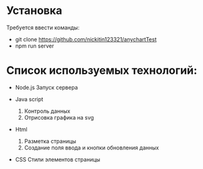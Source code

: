 # Установка
Требуется ввести команды:
- git clone https://github.com/nickitin123321/anychartTest
- npm run server


# Список используемых технологий:
- Node.js 
  Запуск сервера
- Java script 
  1. Контроль данных 
  2. Отрисовка графика на svg
- Html 
  1. Разметка страницы
  2. Создание поля ввода и кнопки обновления данных

- CSS 
  Cтили элементов страницы
